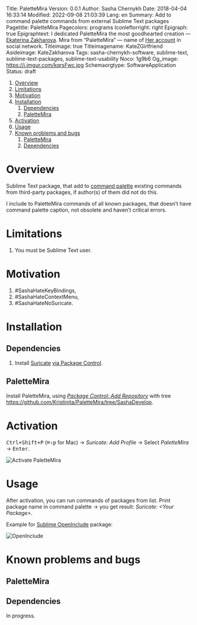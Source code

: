 Title: PaletteMira
Version: 0.0.1
Author: Sasha Chernykh
Date: 2018-04-04 16:33:14
Modified: 2022-09-08 21:03:39
Lang: en
Summary: Add to command palette commands from external Sublime Text packages
Pagetitle: PaletteMira
Pagecolors: programs
Iconleftorright: right
Epigraph: true
Epigraphtext: I dedicated PaletteMira the most goodhearted creation — [Ekaterina Zakharova](https://vk.com/id193658076).
	Mira from “PaletteMira” — name of [Her account](https://vk.com/id388308587) in social network.
Titleimage: true
Titleimagename: KateZGirlfriend
Asideimage: KateZakharova
Tags: sasha-chernykh-software, sublime-text, sublime-text-packages, sublime-text-usability
Noco: 1g9b6
Og_image: https://i.imgur.com/kqrsFwc.jpg
Schemaorgtype: SoftwareApplication
Status: draft

<!-- MarkdownTOC -->

1. [Overview](#Overview)
1. [Limitations](#Limitations)
1. [Motivation](#Motivation)
1. [Installation](#Installation)
	1. [Dependencies](#Dependencies)
	1. [PaletteMira](#PaletteMira)
1. [Activation](#Activation)
1. [Usage](#Usage)
1. [Known problems and bugs](#Known-problems-and-bugs)
	1. [PaletteMira](#PaletteMira-1)
	1. [Dependencies](#Dependencies-1)

<!-- /MarkdownTOC -->

<a id="Overview"></a>
# Overview

Sublime Text package, that add to [command palette](https://sublime-text-unofficial-documentation.readthedocs.io/en/latest/reference/command_palette.html) existing commands from third-party packages, if author(s) of them did not do this.

I include to PaletteMira commands of all known packages, that doesn’t have command palette caption, not obsolete and haven’t critical errors.

<a id="Limitations"></a>
# Limitations

1. You must be Sublime Text user.

<a id="Motivation"></a>
# Motivation

1. \#SashaHateKeyBindings,
1. \#SashaHateContextMenu,
1. \#SashaHateNoSuricate.

<a id="Installation"></a>
# Installation

<a id="Dependencies"></a>
## Dependencies

1. Install [Suricate](https://packagecontrol.io/packages/Suricate) [via Package Control](https://packagecontrol.io/docs/usage).

<a id="PaletteMira"></a>
## PaletteMira

Install PaletteMira, using [*Package Control: Add Repository*](https://stackoverflow.com/a/44441455/5951529) with tree <https://github.com/Kristinita/PaletteMira/tree/SashaDevelop>.

<a id="Activation"></a>
# Activation

<kbd>Ctrl+Shift+P</kbd> (<kbd>⌘⇧p</kbd> for Mac) → *Suricate: Add Profile* → Select *PaletteMira* → <kbd>Enter</kbd>.

![Activate PaletteMira](https://i.imgur.com/LAS3eTl.png)

<a id="Usage"></a>
# Usage

After activation, you can run commands of packages from list. Print package name in command palette → you get result: *Suricate: &#60;Your Package&#62;*.

Example for [Sublime OpenInclude](https://github.com/titoBouzout/Open-Include) package:

![OpenInclude](https://i.imgur.com/EQNWf9y.png)

<a id="Known-problems-and-bugs"></a>
# Known problems and bugs

<a id="PaletteMira-1"></a>
## PaletteMira

<a id="Dependencies-1"></a>
## Dependencies

In progress.
